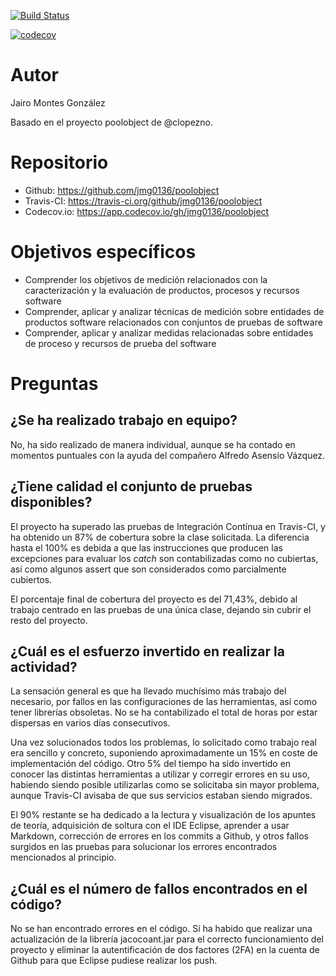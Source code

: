 [![Build Status](https://travis-ci.org/jmg0136/poolobject.svg?branch=master)](https://travis-ci.org/jmg0136/poolobject)

[![codecov](https://codecov.io/gh/jmg0136/poolobject/branch/master/graph/badge.svg?token=0SYIA0MNCO)](https://codecov.io/gh/jmg0136/poolobject)

Autor
=====

Jairo Montes González

Basado en el proyecto poolobject de @clopezno.

Repositorio
===========

- Github:		https://github.com/jmg0136/poolobject
- Travis-CI:	https://travis-ci.org/github/jmg0136/poolobject
- Codecov.io:	https://app.codecov.io/gh/jmg0136/poolobject


Objetivos específicos
=====================

- Comprender los objetivos de medición relacionados con la caracterización y la evaluación de productos, procesos y recursos software
- Comprender, aplicar y analizar técnicas de medición sobre entidades de productos software relacionados con conjuntos de pruebas de software
- Comprender, aplicar y analizar medidas relacionadas sobre entidades de proceso y recursos de prueba del software

Preguntas
=========

## ¿Se ha realizado trabajo en equipo?

No, ha sido realizado de manera individual, aunque se ha contado en momentos puntuales con la ayuda del compañero Alfredo Asensio Vázquez.

## ¿Tiene calidad el conjunto de pruebas disponibles?

El proyecto ha superado las pruebas de Integración Contínua en Travis-CI, y ha obtenido un 87% de cobertura sobre la clase solicitada. La diferencia hasta el 100% es debida a que las instrucciones que producen las excepciones para evaluar los *catch* son contabilizadas como no cubiertas, así como algunos assert que son considerados como parcialmente cubiertos.

El porcentaje final de cobertura del proyecto es del 71,43%, debido al trabajo centrado en las pruebas de una única clase, dejando sin cubrir el resto del proyecto.

## ¿Cuál es el esfuerzo invertido en realizar la actividad?

La sensación general es que ha llevado muchísimo más trabajo del necesario, por fallos en las configuraciones de las herramientas, así como tener librerías obsoletas. No se ha contabilizado el total de horas por estar dispersas en varios días consecutivos.

Una vez solucionados todos los problemas, lo solicitado como trabajo real era sencillo y concreto, suponiendo aproximadamente un 15% en coste de implementación del código. Otro 5% del tiempo ha sido invertido en conocer las distintas herramientas a utilizar y corregir errores en su uso, habiendo siendo posible utilizarlas como se solicitaba sin mayor problema, aunque Travis-CI avisaba de que sus servicios estaban siendo migrados.

El 90% restante se ha dedicado a la lectura y visualización de los apuntes de teoría, adquisición de soltura con el IDE Eclipse, aprender a usar Markdown, corrección de errores en los commits a Github, y otros fallos surgidos en las pruebas para solucionar los errores encontrados mencionados al principio.

## ¿Cuál es el número de fallos encontrados en el código?

No se han encontrado errores en el código. Sí ha habido que realizar una actualización de la librería jacocoant.jar para el correcto funcionamiento del proyecto y eliminar la autentificación de dos factores (2FA) en la cuenta de Github para que Eclipse pudiese realizar los push.
